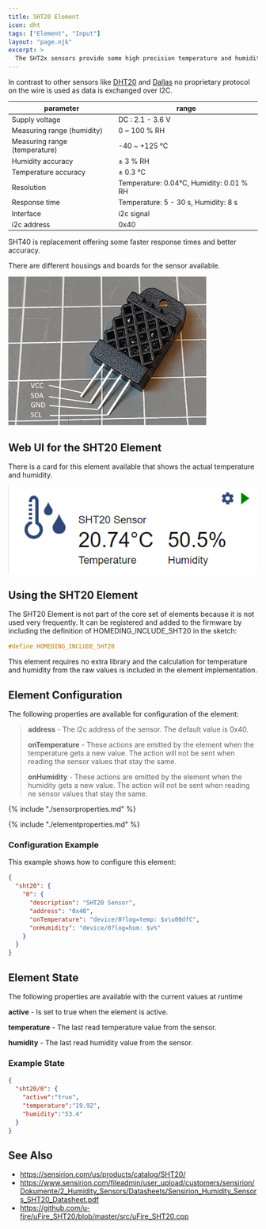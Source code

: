 ```yaml
---
title: SHT20 Element
icon: dht
tags: ["Element", "Input"]
layout: "page.njk"
excerpt: >
  The SHT2x sensors provide some high precision temperature and humidity sensors that communicate on the I2C bus.
---
```


In contrast to other sensors like [DHT20](/elements/dht.md) and [Dallas](/elements/dallas.md) no proprietary protocol on the wire is used as data is exchanged over I2C.

| parameter                     | range                                    |
| ----------------------------- | ---------------------------------------- |
| Supply voltage                | DC : 2.1 - 3.6 V                         |
| Measuring range (humidity)    | 0 ~ 100 % RH                             |
| Measuring range (temperature) | -40 ~ +125 °C                            |
| Humidity accuracy             | ± 3 % RH                                 |
| Temperature accuracy          | ± 0.3 °C                                 |
| Resolution                    | Temperature: 0.04°C, Humidity: 0.01 % RH |
| Response time                 | Temperature: 5 - 30 s, Humidity: 8 s     |
| Interface                     | i2c signal                               |
| i2c address                   | 0x40                                     |

SHT40 is replacement offering some faster response times and better accuracy.

There are different housings and boards for the sensor available.

![SHT20 Sensor](/elements/sht20.jpg)


## Web UI for the SHT20 Element

There is a card for this element available that shows the actual temperature and humidity.

![SHT20 Sensor UI](/elements/sht20ui.png)


## Using the SHT20 Element

The SHT20 Element is not part of the core set of elements
because it is not used very frequently.
It can be registered and added to the firmware by including the definition of
HOMEDING_INCLUDE_SHT20 in the sketch:

``` CPP
#define HOMEDING_INCLUDE_SHT20
```

This element requires no extra library and the calculation for temperature and humidity from the raw values is included in the element implementation.


## Element Configuration

The following properties are available for configuration of the element:

> **address** - The i2c address of the sensor. The default value is 0x40.
>
> **onTemperature** - These actions are emitted by the element when the temperature gets a new value. The action will not be sent when reading the sensor values that stay the same.
>
> **onHumidity** - These actions are emitted by the element when the humidity gets a new value. The action will not be sent when reading ne sensor values that stay the same.

{% include "./sensorproperties.md" %}

{% include "./elementproperties.md" %}


### Configuration Example

This example shows how to configure this element:

``` json
{
  "sht20": {
    "0": {
      "description": "SHT20 Sensor",
      "address": "0x40",
      "onTemperature": "device/0?log=temp: $v\u00dfC",
      "onHumidity": "device/0?log=hum: $v%"
    }
  }
}
```


## Element State

The following properties are available with the current values at runtime

**active** - Is set to true when the element is active.

**temperature** - The last read temperature value from the sensor.

**humidity** - The last read humidity value from the sensor.


### Example State

``` json
{
  "sht20/0": {
    "active":"true",
    "temperature":"19.92",
    "humidity":"53.4"
  }
}
```


## See Also

* <https://sensirion.com/us/products/catalog/SHT20/>
* <https://www.sensirion.com/fileadmin/user_upload/customers/sensirion/Dokumente/2_Humidity_Sensors/Datasheets/Sensirion_Humidity_Sensors_SHT20_Datasheet.pdf>
* <https://github.com/u-fire/uFire_SHT20/blob/master/src/uFire_SHT20.cpp>
